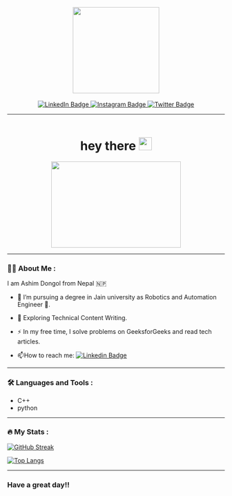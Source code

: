 <div id="header" align="center">
  <img src="https://media.giphy.com/media/JCPMBYYdzSpvMEjfbm/giphy.gif" width="200"/>
</div>
<br>
<div id="badges"  align="center">
  <a href="https://www.linkedin.com/in/ashimdongol">
    <img src="https://img.shields.io/badge/LinkedIn-blue?style=for-the-badge&logo=linkedin&logoColor=white" alt="LinkedIn Badge"/>
  </a>
  <a href="https://www.instagram.com/iam_ashimdongol/">
    <img src="https://img.shields.io/badge/Instagram-grey?style=for-the-badge&logo=instagram&logoColor=white" alt="Instagram Badge"/>
  </a>
  <a href="https://twitter.com/AshimDongol2">
    <img src="https://img.shields.io/badge/Twitter-blue?style=for-the-badge&logo=twitter&logoColor=white" alt="Twitter Badge"/>
  </a>
  <br>
  <hr>
  <img src="https://komarev.com/ghpvc/?username=AshimD1&style=flat-square&color=blue" alt="" />
  <h1>
  hey there
  <img src="https://media.giphy.com/media/hvRJCLFzcasrR4ia7z/giphy.gif" width="30px"/>
</h1>
</div>
<div align="center">
  <img src="https://media.giphy.com/media/0RbZFzKFP5KbT5P2SH/giphy.gif" width="300" height="200"/>
</div>

---

### :man_technologist: About Me :
I am Ashim Dongol from Nepal :nepal:

- :telescope: I’m pursuing a degree in Jain university as Robotics and Automation Engineer :robot:.

- :seedling: Exploring Technical Content Writing.

- :zap: In my free time, I solve problems on GeeksforGeeks and read tech articles.

- :mailbox:How to reach me:  [![Linkedin Badge](https://img.shields.io/badge/-Ashim-blue?style=flat&logo=Linkedin&logoColor=white)](www.linkedin.com/in/ashimdongol)

---
### :hammer_and_wrench: Languages and Tools :

- C++
- python

---

### :fire: My Stats :

[![GitHub Streak](http://github-readme-streak-stats.herokuapp.com?user=AshimD1&theme=dark&background=000000)](https://git.io/streak-stats)

[![Top Langs](https://github-readme-stats.vercel.app/api/top-langs/?username=AshimD1&layout=compact&theme=vision-friendly-dark)](https://github.com/anuraghazra/github-readme-stats)

---
### Have a great day!!

